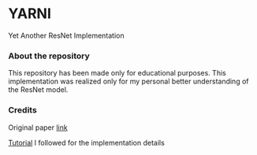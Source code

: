 # YARNI
Yet Another ResNet Implementation

### About the repository
This repository has been made only for educational purposes. This implementation was realized only for my personal better understanding of the ResNet model.

### Credits
Original paper [link](https://arxiv.org/abs/1512.03385)

[Tutorial](https://github.com/FrancescoSaverioZuppichini/ResNet) I followed for the implementation details